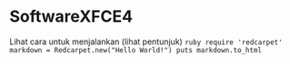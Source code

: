 # SoftwareXFCE4
Lihat cara untuk menjalankan (lihat pentunjuk)
```ruby require 'redcarpet' markdown = Redcarpet.new("Hello World!") puts markdown.to_html ```

